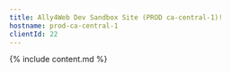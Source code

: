 ```yaml
---
title: Ally4Web Dev Sandbox Site (PROD ca-central-1)!
hostname: prod-ca-central-1
clientId: 22
---
```


{% include content.md %}
